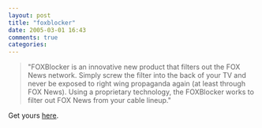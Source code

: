 ```yaml
---
layout: post
title: "foxblocker"
date: 2005-03-01 16:43
comments: true
categories: 
---
```

> "FOXBlocker is an innovative new product that filters out the FOX News network. Simply screw the filter into the back of your TV and never be exposed to right wing propaganda again (at least through FOX News). Using a proprietary technology, the FOXBlocker works to filter out FOX News from your cable lineup."

Get yours <a href="http://mambo.foxblocker.com/" target="Foxblocker">here</a>.
